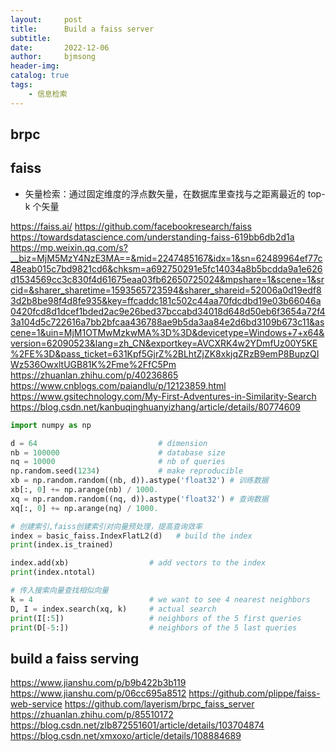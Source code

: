 ```yaml
---
layout:     post
title:      Build a faiss server
subtitle:   
date:       2022-12-06
author:     bjmsong
header-img: 
catalog: true
tags:
    - 信息检索
---
```

## brpc

## faiss
- 矢量检索：通过固定维度的浮点数矢量，在数据库里查找与之距离最近的 top-k 个矢量

https://faiss.ai/
https://github.com/facebookresearch/faiss
https://towardsdatascience.com/understanding-faiss-619bb6db2d1a
https://mp.weixin.qq.com/s?__biz=MjM5MzY4NzE3MA==&mid=2247485167&idx=1&sn=62489964ef77c48eab015c7bd9821cd6&chksm=a692750291e5fc14034a8b5bcdda9a1e626d1534569cc3c830f4d61675eaa03fb62650725024&mpshare=1&scene=1&srcid=&sharer_sharetime=1593565723594&sharer_shareid=52006a0d19edf83d2b8be98f4d8fe935&key=ffcaddc181c502c44aa70fdcdbd19e03b66046a0420fcd8d1dcef1bded2ac9e26bed37bccabd34018d648d50eb6f3654a72f43a104d5c722616a7bb2bfcaa436788ae9b5da3aa84e2d6bd3109b673c11&ascene=1&uin=MjM1OTMwMzkwMA%3D%3D&devicetype=Windows+7+x64&version=62090523&lang=zh_CN&exportkey=AVCXRK4w2YDmfUz00Y5KE%2FE%3D&pass_ticket=631Kpf5GjrZ%2BLhtZjZK8xkjqZRzB9emP8BupzQIWz536OwxltUGB81K%2Fme%2FfC5Pm
https://zhuanlan.zhihu.com/p/40236865
https://www.cnblogs.com/paiandlu/p/12123859.html
https://www.gsitechnology.com/My-First-Adventures-in-Similarity-Search
https://blog.csdn.net/kanbuqinghuanyizhang/article/details/80774609

```python
import numpy as np

d = 64                           # dimension
nb = 100000                      # database size
nq = 10000                       # nb of queries
np.random.seed(1234)             # make reproducible
xb = np.random.random((nb, d)).astype('float32') # 训练数据
xb[:, 0] += np.arange(nb) / 1000.
xq = np.random.random((nq, d)).astype('float32') # 查询数据
xq[:, 0] += np.arange(nq) / 1000.

# 创建索引,faiss创建索引对向量预处理，提高查询效率
index = basic_faiss.IndexFlatL2(d)   # build the index
print(index.is_trained)

index.add(xb)                  # add vectors to the index
print(index.ntotal)

# 传入搜索向量查找相似向量
k = 4                          # we want to see 4 nearest neighbors
D, I = index.search(xq, k)     # actual search
print(I[:5])                   # neighbors of the 5 first queries
print(D[-5:])                  # neighbors of the 5 last queries
```

## build a faiss serving
https://www.jianshu.com/p/b9b422b3b119
https://www.jianshu.com/p/06cc695a8512
https://github.com/plippe/faiss-web-service
https://github.com/layerism/brpc_faiss_server
https://zhuanlan.zhihu.com/p/85510172
https://blog.csdn.net/zlb872551601/article/details/103704874
https://blog.csdn.net/xmxoxo/article/details/108884689